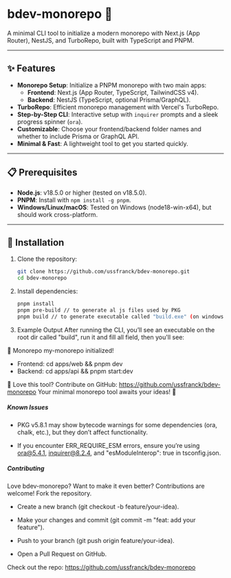 # bdev-monorepo 🚀

A minimal CLI tool to initialize a modern monorepo with Next.js (App Router), NestJS, and TurboRepo, built with TypeScript and PNPM.

---

## ✨ Features
- **Monorepo Setup**: Initialize a PNPM monorepo with two main apps:
    - **Frontend**: Next.js (App Router, TypeScript, TailwindCSS v4).
    - **Backend**: NestJS (TypeScript, optional Prisma/GraphQL).
- **TurboRepo**: Efficient monorepo management with Vercel's TurboRepo.
- **Step-by-Step CLI**: Interactive setup with `inquirer` prompts and a sleek progress spinner (`ora`).
- **Customizable**: Choose your frontend/backend folder names and whether to include Prisma or GraphQL API.
- **Minimal & Fast**: A lightweight tool to get you started quickly.

---

## 📋 Prerequisites
- **Node.js**: v18.5.0 or higher (tested on v18.5.0).
- **PNPM**: Install with `npm install -g pnpm`.
- **Windows/Linux/macOS**: Tested on Windows (node18-win-x64), but should work cross-platform.

---

## 🚀 Installation
1. Clone the repository:
   ```bash
   git clone https://github.com/ussfranck/bdev-monorepo.git
   cd bdev-monorepo

2. Install dependencies:
    ```bash 
    pnpm install 
    pnpm pre-build // to generate al js files used by PKG
    pnpm build // to generate executable called "build.exe" (on windows)

3. Example Output
After running the CLI, you’ll see an executable on the root dir called "build", run it and fill all field, then you'll see:

🎉 Monorepo my-monorepo initialized!
- Frontend: cd apps/web && pnpm dev
- Backend: cd apps/api && pnpm start:dev

🤝 Love this tool? Contribute on GitHub: https://github.com/ussfranck/bdev-monorepo
Your minimal monorepo tool awaits your ideas! 🚀


##### Known Issues
- PKG v5.8.1 may show bytecode warnings for some dependencies (ora, chalk, etc.), but they don’t affect functionality.

- If you encounter ERR_REQUIRE_ESM errors, ensure you’re using ora@5.4.1, inquirer@8.2.4, and "esModuleInterop": true in tsconfig.json.

##### Contributing
Love bdev-monorepo? Want to make it even better? Contributions are welcome!
Fork the repository.

- Create a new branch (git checkout -b feature/your-idea).

- Make your changes and commit (git commit -m "feat: add your feature").

- Push to your branch (git push origin feature/your-idea).

- Open a Pull Request on GitHub.

Check out the repo: https://github.com/ussfranck/bdev-monorepo

